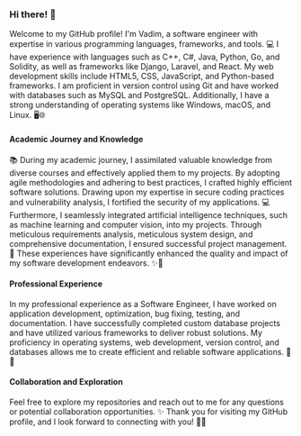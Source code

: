 ### Hi there! 👋

Welcome to my GitHub profile! I'm Vadim, a software engineer with expertise in various programming languages, frameworks, and tools. 💻 I have experience with languages such as C++, C#, Java, Python, Go, and Solidity, as well as frameworks like Django, Laravel, and React. My web development skills include HTML5, CSS, JavaScript, and Python-based frameworks. I am proficient in version control using Git and have worked with databases such as MySQL and PostgreSQL. Additionally, I have a strong understanding of operating systems like Windows, macOS, and Linux. 🖥️🌐

#### Academic Journey and Knowledge

📚 During my academic journey, I assimilated valuable knowledge from diverse courses and effectively applied them to my projects. By adopting agile methodologies and adhering to best practices, I crafted highly efficient software solutions. Drawing upon my expertise in secure coding practices and vulnerability analysis, I fortified the security of my applications. 💻 Furthermore, I seamlessly integrated artificial intelligence techniques, such as machine learning and computer vision, into my projects. Through meticulous requirements analysis, meticulous system design, and comprehensive documentation, I ensured successful project management. 📝 These experiences have significantly enhanced the quality and impact of my software development endeavors. ✨🌟

#### Professional Experience

In my professional experience as a Software Engineer, I have worked on application development, optimization, bug fixing, testing, and documentation. I have successfully completed custom database projects and have utilized various frameworks to deliver robust solutions. My proficiency in operating systems, web development, version control, and databases allows me to create efficient and reliable software applications. 🚀🔧

#### Collaboration and Exploration

Feel free to explore my repositories and reach out to me for any questions or potential collaboration opportunities. ✨ Thank you for visiting my GitHub profile, and I look forward to connecting with you! 🤝🌟
